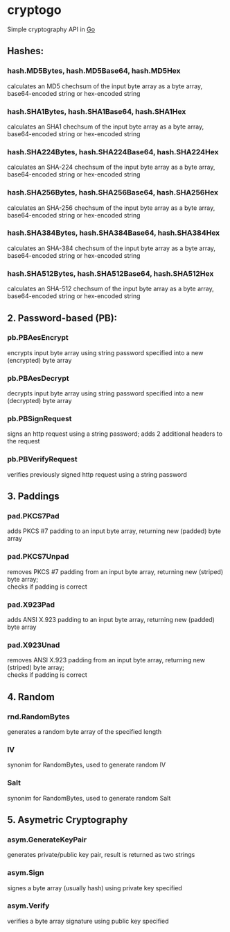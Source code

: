 # cryptogo
Simple cryptography API in [Go](https://golang.org/)

## Hashes:
### hash.MD5Bytes, hash.MD5Base64, hash.MD5Hex  
calculates an MD5 chechsum of the input byte array as a byte array, base64-encoded string or hex-encoded string
### hash.SHA1Bytes, hash.SHA1Base64, hash.SHA1Hex  
calculates an SHA1 chechsum of the input byte array as a byte array, base64-encoded string or hex-encoded string
### hash.SHA224Bytes, hash.SHA224Base64, hash.SHA224Hex  
calculates an SHA-224 chechsum of the input byte array as a byte array, base64-encoded string or hex-encoded string
### hash.SHA256Bytes, hash.SHA256Base64, hash.SHA256Hex  
calculates an SHA-256 chechsum of the input byte array as a byte array, base64-encoded string or hex-encoded string
### hash.SHA384Bytes, hash.SHA384Base64, hash.SHA384Hex  
calculates an SHA-384 chechsum of the input byte array as a byte array, base64-encoded string or hex-encoded string
### hash.SHA512Bytes, hash.SHA512Base64, hash.SHA512Hex  
calculates an SHA-512 chechsum of the input byte array as a byte array, base64-encoded string or hex-encoded string

## 2. Password-based (PB):
### pb.PBAesEncrypt
encrypts input byte array using string password specified into a new (encrypted) byte array
### pb.PBAesDecrypt
decrypts input byte array using string password specified into a new (decrypted) byte array
### pb.PBSignRequest
signs an http request using a string password; adds 2 additional headers to the request
### pb.PBVerifyRequest
verifies previously signed http request using a string password

## 3. Paddings
### pad.PKCS7Pad
adds PKCS #7 padding to an input byte array, returning new (padded) byte array
### pad.PKCS7Unpad
removes PKCS #7 padding from an input byte array, returning new (striped) byte array;  
checks if padding is correct
### pad.X923Pad
adds ANSI X.923 padding to an input byte array, returning new (padded) byte array
### pad.X923Unad
removes ANSI X.923 padding from an input byte array, returning new (striped) byte array;  
checks if padding is correct

## 4. Random
### rnd.RandomBytes
generates a random byte array of the specified length
### IV
synonim for RandomBytes, used to generate random IV
### Salt
synonim for RandomBytes, used to generate random Salt

## 5. Asymetric Cryptography
### asym.GenerateKeyPair
generates private/public key pair, result is returned as two strings
### asym.Sign
signes a byte array (usually hash) using private key specified
### asym.Verify
verifies a byte array signature using public key specified

